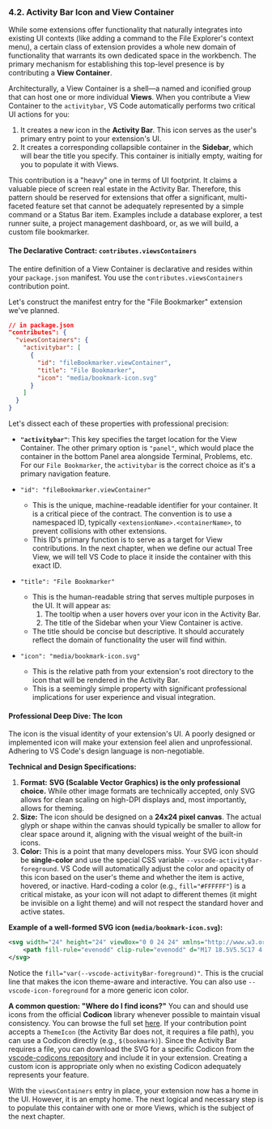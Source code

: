 ### **4.2. Activity Bar Icon and View Container**

While some extensions offer functionality that naturally integrates into existing UI contexts (like adding a command to the File Explorer's context menu), a certain class of extension provides a whole new domain of functionality that warrants its own dedicated space in the workbench. The primary mechanism for establishing this top-level presence is by contributing a **View Container**.

Architecturally, a View Container is a shell—a named and iconified group that can host one or more individual **Views**. When you contribute a View Container to the `activitybar`, VS Code automatically performs two critical UI actions for you:

1.  It creates a new icon in the **Activity Bar**. This icon serves as the user's primary entry point to your extension's UI.
2.  It creates a corresponding collapsible container in the **Sidebar**, which will bear the title you specify. This container is initially empty, waiting for you to populate it with Views.

This contribution is a "heavy" one in terms of UI footprint. It claims a valuable piece of screen real estate in the Activity Bar. Therefore, this pattern should be reserved for extensions that offer a significant, multi-faceted feature set that cannot be adequately represented by a simple command or a Status Bar item. Examples include a database explorer, a test runner suite, a project management dashboard, or, as we will build, a custom file bookmarker.

#### **The Declarative Contract: `contributes.viewsContainers`**

The entire definition of a View Container is declarative and resides within your `package.json` manifest. You use the `contributes.viewsContainers` contribution point.

Let's construct the manifest entry for the "File Bookmarker" extension we've planned.

```json
// in package.json
"contributes": {
  "viewsContainers": {
    "activitybar": [
      {
        "id": "fileBookmarker.viewContainer",
        "title": "File Bookmarker",
        "icon": "media/bookmark-icon.svg"
      }
    ]
  }
}
```

Let's dissect each of these properties with professional precision:

*   **`"activitybar"`**: This key specifies the target location for the View Container. The other primary option is `"panel"`, which would place the container in the bottom Panel area alongside Terminal, Problems, etc. For our `File Bookmarker`, the `activitybar` is the correct choice as it's a primary navigation feature.

*   `"id": "fileBookmarker.viewContainer"`
    *   This is the unique, machine-readable identifier for your container. It is a critical piece of the contract. The convention is to use a namespaced ID, typically `<extensionName>.<containerName>`, to prevent collisions with other extensions.
    *   This ID's primary function is to serve as a target for View contributions. In the next chapter, when we define our actual Tree View, we will tell VS Code to place it inside the container with this exact ID.

*   `"title": "File Bookmarker"`
    *   This is the human-readable string that serves multiple purposes in the UI. It will appear as:
        1.  The tooltip when a user hovers over your icon in the Activity Bar.
        2.  The title of the Sidebar when your View Container is active.
    *   The title should be concise but descriptive. It should accurately reflect the domain of functionality the user will find within.

*   `"icon": "media/bookmark-icon.svg"`
    *   This is the relative path from your extension's root directory to the icon that will be rendered in the Activity Bar.
    *   This is a seemingly simple property with significant professional implications for user experience and visual integration.

#### **Professional Deep Dive: The Icon**

The icon is the visual identity of your extension's UI. A poorly designed or implemented icon will make your extension feel alien and unprofessional. Adhering to VS Code's design language is non-negotiable.

**Technical and Design Specifications:**

1.  **Format:** **SVG (Scalable Vector Graphics) is the only professional choice.** While other image formats are technically accepted, only SVG allows for clean scaling on high-DPI displays and, most importantly, allows for theming.
2.  **Size:** The icon should be designed on a **24x24 pixel canvas**. The actual glyph or shape within the canvas should typically be smaller to allow for clear space around it, aligning with the visual weight of the built-in icons.
3.  **Color:** This is a point that many developers miss. Your SVG icon should be **single-color** and use the special CSS variable `--vscode-activityBar-foreground`. VS Code will automatically adjust the color and opacity of this icon based on the user's theme and whether the item is active, hovered, or inactive. Hard-coding a color (e.g., `fill="#FFFFFF"`) is a critical mistake, as your icon will not adapt to different themes (it might be invisible on a light theme) and will not respect the standard hover and active states.

**Example of a well-formed SVG icon (`media/bookmark-icon.svg`):**

```xml
<svg width="24" height="24" viewBox="0 0 24 24" xmlns="http://www.w3.org/2000/svg">
    <path fill-rule="evenodd" clip-rule="evenodd" d="M17 18.5V5.5C17 4.11929 15.8807 3 14.5 3H7.5C6.11929 3 5 4.11929 5 5.5V18.5L11 15.5L17 18.5ZM6 5.5C6 4.67157 6.67157 4 7.5 4H14.5C15.3284 4 16 4.67157 16 5.5V17.5L11 14.5L6 17.5V5.5Z" fill="var(--vscode-activityBar-foreground)"/>
</svg>
```
Notice the `fill="var(--vscode-activityBar-foreground)"`. This is the crucial line that makes the icon theme-aware and interactive. You can also use `--vscode-icon-foreground` for a more generic icon color.

**A common question: "Where do I find icons?"**
You can and should use icons from the official **Codicon** library whenever possible to maintain visual consistency. You can browse the full set [here](https://code.visualstudio.com/api/references/icons-in-labels#icon-listing). If your contribution point accepts a `ThemeIcon` (the Activity Bar does not, it requires a file path), you can use a Codicon directly (e.g., `$(bookmark)`). Since the Activity Bar requires a file, you can download the SVG for a specific Codicon from the [vscode-codicons repository](https://github.com/microsoft/vscode-codicons) and include it in your extension. Creating a custom icon is appropriate only when no existing Codicon adequately represents your feature.

With the `viewsContainers` entry in place, your extension now has a home in the UI. However, it is an empty home. The next logical and necessary step is to populate this container with one or more Views, which is the subject of the next chapter.